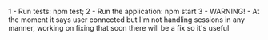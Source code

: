 1 - Run tests: npm test; 
2 - Run the application: npm start
3 - WARNING! - At the moment it says user connected but I'm not handling sessions in any manner, working on fixing that soon there will be a fix so it's useful
